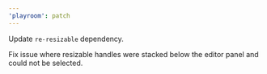 ```yaml
---
'playroom': patch
---
```


Update `re-resizable` dependency.

Fix issue where resizable handles were stacked below the editor panel and could not be selected.
